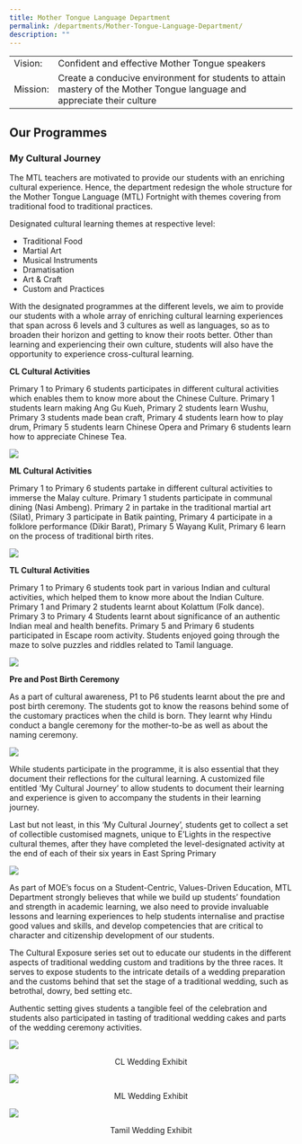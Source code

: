 ```yaml
---
title: Mother Tongue Language Department
permalink: /departments/Mother-Tongue-Language-Department/
description: ""
---
```

| ||
| -------- | -------- | 
| Vision:  | Confident and effective Mother Tongue speakers     | 
|Mission:|Create a conducive environment for students to attain mastery of the Mother Tongue language and appreciate their culture



Our Programmes
--------------

### My Cultural Journey

The MTL teachers are motivated to provide our students with an enriching cultural experience. Hence, the department redesign the whole structure for the Mother Tongue Language (MTL) Fortnight with themes covering from traditional food to traditional practices.

  

Designated cultural learning themes at respective level:

*   Traditional Food
*   Martial Art
*   Musical Instruments
*   Dramatisation
*   Art & Craft
*   Custom and Practices

  

With the designated programmes at the different levels, we aim to provide our students with a whole array of enriching cultural learning experiences that span across 6 levels and 3 cultures as well as languages, so as to broaden their horizon and getting to know their roots better. Other than learning and experiencing their own culture, students will also have the opportunity to experience cross-cultural learning.

**CL Cultural Activities**

Primary 1 to Primary 6 students participates in different cultural activities which enables them to know more about the Chinese Culture. Primary 1 students learn making Ang Gu Kueh, Primary 2 students learn Wushu, Primary 3 students made bean craft, Primary 4 students learn how to play drum, Primary 5 students learn Chinese Opera and Primary 6 students learn how to appreciate Chinese Tea.

![](/images/mothertongue.png)

**ML Cultural Activities**

Primary 1 to Primary 6 students partake in different cultural activities to immerse the Malay culture. Primary 1 students participate in communal dining (Nasi Ambeng). Primary 2 in partake in the traditional martial art (Silat), Primary 3 participate in Batik painting, Primary 4 participate in a folklore performance (Dikir Barat), Primary 5 Wayang Kulit, Primary 6 learn on the process of traditional birth rites.

![](/images/mothertongue2.png)

**TL Cultural Activities**

Primary 1 to Primary 6 students took part in various Indian and cultural activities, which helped them to know more about the Indian Culture. Primary 1 and Primary 2 students learnt about Kolattum (Folk dance). Primary 3 to Primary 4 Students learnt about significance of an authentic Indian meal and health benefits. Primary 5 and Primary 6 students participated in Escape room activity. Students enjoyed going through the maze to solve puzzles and riddles related to Tamil language.

![](/images/mothertongue3.png)

**Pre and Post Birth Ceremony**

As a part of cultural awareness, P1 to P6 students learnt about the pre and post birth ceremony. The students got to know the reasons behind some of the customary practices when the child is born. They learnt why Hindu conduct a bangle ceremony for the mother-to-be as well as about the naming ceremony.

![](/images/mothertongue4.png)

While students participate in the programme, it is also essential that they document their reflections for the cultural learning. A customized file entitled ‘My Cultural Journey’ to allow students to document their learning and experience is given to accompany the students in their learning journey.

Last but not least, in this ‘My Cultural Journey’, students get to collect a set of collectible customised magnets, unique to E’Lights in the respective cultural themes, after they have completed the level-designated activity at the end of each of their six years in East Spring Primary

![](/images/mothertongue5.png)

As part of MOE’s focus on a Student-Centric, Values-Driven Education, MTL Department strongly believes that while we build up students’ foundation and strength in academic learning, we also need to provide invaluable lessons and learning experiences to help students internalise and practise good values and skills, and develop competencies that are critical to character and citizenship development of our students.

The Cultural Exposure series set out to educate our students in the different aspects of traditional wedding custom and traditions by the three races. It serves to expose students to the intricate details of a wedding preparation and the customs behind that set the stage of a traditional wedding, such as betrothal, dowry, bed setting etc.

Authentic setting gives students a tangible feel of the celebration and students also participated in tasting of traditional wedding cakes and parts of the wedding ceremony activities.

![](/images/chinesewedding.jpeg)

<center>CL Wedding Exhibit</center>

![](/images/malaywedding.jpeg)

<center>ML Wedding Exhibit</center>

![](/images/tamilwedding.png)

<center>Tamil Wedding Exhibit</center>
